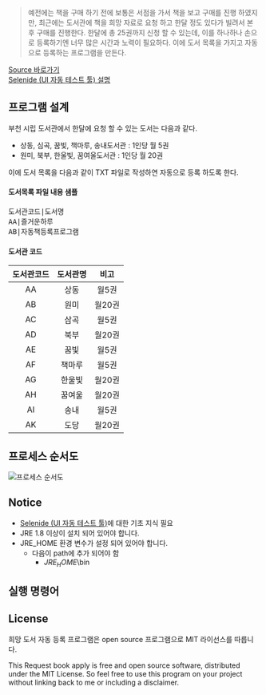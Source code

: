 > 예전에는 책을 구매 하기 전에 보통은 서점을 가서 책을 보고 구매를 진행 하였지만, 최근에는 도서관에 책을 희망 자료로 요청 하고 한달 정도 있다가 빌려서 본 후 구매를 진행한다. 
한달에 총 25권까지 신청 할 수 있는데, 이를 하나하나 손으로 등록하기엔 너무 많은 시간과 노력이 필요하다. 이에 도서 목록을 가지고 자동으로 등록하는 프로그램을 만든다.


<div markdown="0"><a href="https://github.com/lahuman/request-book-apply" class="btn btn-warning">Source 바로가기</a></div>

<div markdown="0"><a href="http://lahuman.jabsiri.co.kr/147" class="btn btn-warning">Selenide (UI 자동 테스트 툴) 설명</a></div>
   
## 프로그램 설계

부천 시립 도서관에서 한달에 요청 할 수 있는 도서는 다음과 같다.

* 상동, 심곡, 꿈빛, 책마루, 송내도서관 : 1인당 월 5권
* 원미, 북부, 한울빛, 꿈여울도서관 : 1인당 월 20권

이에 도서 목록을 다음과 같이 TXT 파일로 작성하연 자동으로 등록 하도록 한다.

#### 도서목록 파일 내용 샘플
<pre>
도서관코드|도서명
AA|즐거운하루
AB|자동책등록프로그램
</pre>

#### 도서관 코드

| 도서관코드 | 도서관명 | 비고 |
|:--------:|:-------:|:--------:|
| AA      | 상동   |  월5권   |
| AB      | 원미   | 월20권   |
| AC      | 삼곡   | 월5권  |
| AD      | 북부   | 월20권  |
| AE      | 꿈빛   | 월5권   |
| AF      | 책마루 | 월5권   |
| AG      | 한울빛 | 월20권  |
| AH      | 꿈여울 | 월20권   |
| AI      | 송내   | 월5권   |
| AK      | 도당   | 월20권  |


## 프로세스 순서도

![프로세스 순서도](https://lahuman.github.io/assets/project/bookapply/process_flowchart.png)


## Notice
* <a href="http://lahuman.jabsiri.co.kr/147">Selenide (UI 자동 테스트 툴)<a>에 대한 기초 지식 필요
* JRE 1.8 이상이 설치 되어 있어야 합니다.
* JRE_HOME 환경 변수가 설정 되어 있어야 합니다.
    * 다음이 path에 추가 되어야 함 
		* $JRE_HOME$\bin

## 실행 명령어

## License

희망 도서 자동 등록 프로그램은 open source 프로그램으로 MIT 라이선스를 따릅니다.

This Request book apply is free and open source software, distributed under the MIT License. So feel free to use this program on your project without linking back to me or including a disclaimer.
